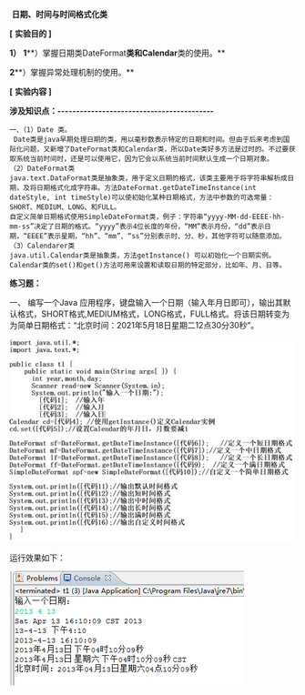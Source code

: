 ​              **日期、时间与时间格式化类**

**[** **实验目的 ]**

**1）** **1****）掌握日期类DateFormat****类和Calendar****类的使用。**

**2****）掌握异常处理机制的使用。**

**[** **实验内容 ]**

**涉及知识点：------------------------------------------**

```
一、（1）Date 类。
 Date类是java早期处理日期的类，用以毫秒数表示特定的日期和时间。但由于后来考虑到国际化问题，又新增了DateFormat类和Calendar类，所以Date类好多方法是过时的。不过要获取系统当前时间时，还是可以使用它，因为它会以系统当前时间默认生成一个日期对象。
（2）DateFormat类
java.text.DataFormat类是抽象类，用于定义日期的格式，该类主要用于将字符串解析成日期，及将日期格式化成字符串。方法DateFormat.getDateTimeInstance(int dateStyle, int timeStyle)可以使初始化某种日期格式，方法中参数的可选常量：SHORT、MEDIUM、LONG、和FULL。
自定义简单日期格式使用SimpleDateFormat类，例子：字符串“yyyy-MM-dd-EEEE-hh-mm-ss”决定了日期的格式。“yyyy”表示4位长度的年份，“MM”表示月份，“dd”表示日期，“EEEE”表示星期，“hh”、“mm”、“ss”分别表示时、分、秒，其他字符可以随意添加。
（3）Calendarer类
java.util.Calendar类是抽象类，方法getInstance() 可以初始化一个日期实例。Calendar类的set()和get()方法可用来设置和读取日期的特定部分，比如年、月、日等。
```

**练习题：**

一、   编写一个Java 应用程序，键盘输入一个日期（输入年月日即可），输出其默认格式，SHORT格式,MEDIUM格式，LONG格式，FULL格式。将该日期转变为为简单日期格式：“北京时间：2021年5月18日星期二12点30分30秒”。

![img](6.API%E2%80%94%E2%80%94%E6%97%B6%E9%97%B4%E7%B1%BB.assets/clip_image002.jpg)

 

运行效果如下：

![img](6.API%E2%80%94%E2%80%94%E6%97%B6%E9%97%B4%E7%B1%BB.assets/clip_image003.jpg)

 

 